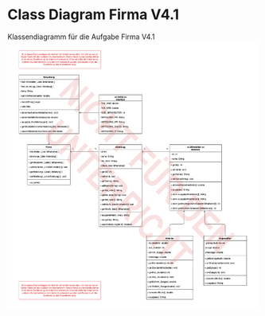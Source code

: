 # Class Diagram Firma V4.1
Klassendiagramm für die Aufgabe Firma V4.1
![Klassendiagramm V 4.1](FirmaV4_1_ClassDiagram.png)
